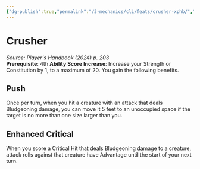 ```yaml
---
{"dg-publish":true,"permalink":"/3-mechanics/cli/feats/crusher-xphb/","tags":["ttrpg-cli/compendium/src/5e/xphb","ttrpg-cli/feat"],"noteIcon":""}
---
```


# Crusher
*Source: Player's Handbook (2024) p. 203*  
**Prerequisite**: 4th
**Ability Score Increase**: Increase your Strength or Constitution by 1, to a maximum of 20.
You gain the following benefits.

## Push

Once per turn, when you hit a creature with an attack that deals Bludgeoning damage, you can move it 5 feet to an unoccupied space if the target is no more than one size larger than you.

## Enhanced Critical

When you score a Critical Hit that deals Bludgeoning damage to a creature, attack rolls against that creature have Advantage until the start of your next turn.